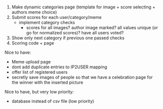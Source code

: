 1. Make dynamic categories page (template for image + score selecting + authors meme choice)
2. Submit scores for each user/category/meme
   - implement category checks
     - scores for all images? author image marked? all values unique (or go for normalized scores)? have all users voted?
3. Show only next category if previous one passed checks
4. Scoring code + page

Nice to have:

- Meme upload page
- dont add duplicate entries to IP2USER mapping
- offer list of registered users
- secretly save images of people so that we have a celebration page for the winner with the inserted picture

Nice to have, but very low priority:

- database instead of csv file (low priority)
